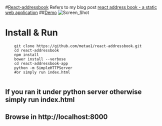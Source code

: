 #[React-addressbook](http://blog.avesty.com/#/experiment/static-web-application)
Refers to my blog post [react address book - a static web application](http://blog.avesty.com/#/experiment/static-web-application)
##[Demo](http://metao.ir/react-addressbook)
![Screen_Shot](http://metao.ir/react-addressbook/img/react-address-book.png)

# Install & Run

```
    git clone https://github.com/metao1/react-addressbook.git
    cd react-addressbook
    npm install
    bower install --verbose
    cd react-addressbook-app
    python -m SimpleHTTPServer
    #or simply run index.html
    
```
## If you ran it under python server otherwise simply run index.html
## Browse in http://localhost:8000 